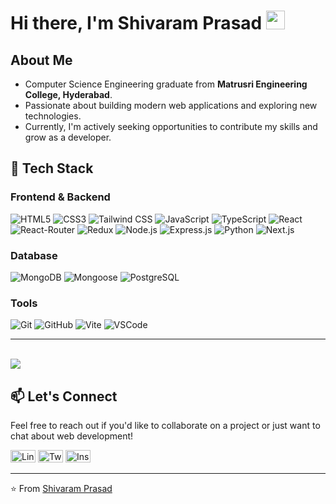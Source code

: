 # Hi there, I'm Shivaram Prasad <img src="https://raw.githubusercontent.com/iampavangandhi/iampavangandhi/master/gifs/Hi.gif" width="30px">

## About Me

- Computer Science Engineering graduate from **Matrusri Engineering College, Hyderabad**. 
- Passionate about building modern web applications and exploring new technologies. 
- Currently, I'm actively seeking opportunities to contribute my skills and grow as a developer.

## 🚀 Tech Stack

### Frontend & Backend
![HTML5](https://img.shields.io/badge/-HTML5-E34F26?style=flat-square&logo=html5&logoColor=white)
![CSS3](https://img.shields.io/badge/-CSS3-1572B6?style=flat-square&logo=css3&logoColor=white)
![Tailwind CSS](https://img.shields.io/badge/-Tailwind-38B2AC?style=flat-square&logo=tailwind-css&logoColor=white)
![JavaScript](https://img.shields.io/badge/-JavaScript-F7DF1E?style=flat-square&logo=javascript&logoColor=black)
![TypeScript](https://img.shields.io/badge/-TypeScript-3178C6?style=flat-square&logo=typescript&logoColor=white)
![React](https://img.shields.io/badge/-React-61DAFB?style=flat-square&logo=react&logoColor=white)
![React-Router](https://img.shields.io/badge/-React_Router-CA4245?style=flat-square&logo=react-router&logoColor=white)
![Redux](https://img.shields.io/badge/-Redux-764ABC?style=flat-square&logo=redux&logoColor=white)
![Node.js](https://img.shields.io/badge/-Node.js-339933?style=flat-square&logo=node.js&logoColor=white)
![Express.js](https://img.shields.io/badge/-Express.js-000000?style=flat-square&logo=express&logoColor=white)
![Python](https://img.shields.io/badge/-Python-3776AB?style=flat-square&logo=python&logoColor=white)
![Next.js](https://img.shields.io/badge/-Next.js-000000?style=flat-square&logo=next.js&logoColor=white)


### Database
![MongoDB](https://img.shields.io/badge/-MongoDB-47A248?style=flat-square&logo=mongodb&logoColor=white)
![Mongoose](https://img.shields.io/badge/-Mongoose-47A248?style=flat-square&logo=mongoose&logoColor=white)
![PostgreSQL](https://img.shields.io/badge/-PostgreSQL-4169E1?style=flat-square&logo=postgresql&logoColor=white)

### Tools
![Git](https://img.shields.io/badge/-Git-F05032?style=flat-square&logo=git&logoColor=white)
![GitHub](https://img.shields.io/badge/-GitHub-181717?style=flat-square&logo=github&logoColor=white)
![Vite](https://img.shields.io/badge/-Vite-646CFF?style=flat-square&logo=vite&logoColor=white)
![VSCode](https://img.shields.io/badge/-VSCode-007ACC?style=flat-square&logo=vscode&logoColor=white)


 
---
<br />
<a href="https://github.com/shivaram-dev">
  <img src="https://github-readme-stats.vercel.app/api/top-langs/?username=shivaram-dev&layout=compact&theme=radical&hide=glsl,python" />
</a>

## 📫 Let's Connect

Feel free to reach out if you'd like to collaborate on a project or just want to chat about web development!
<br />

<a href="https://www.linkedin.com/in/shivaram-dev/"><img src="https://raw.githubusercontent.com/rahuldkjain/github-profile-readme-generator/master/src/images/icons/Social/linked-in-alt.svg" alt="LinkedIn" height="20" width="40" /></a>
<a href="https://x.com/shivaram_dev"><img src="https://raw.githubusercontent.com/rahuldkjain/github-profile-readme-generator/master/src/images/icons/Social/twitter.svg" alt="Twitter" height="20" width="40" /></a>
<a href="https://www.instagram.com/shivaram.dev/"><img src="https://raw.githubusercontent.com/rahuldkjain/github-profile-readme-generator/master/src/images/icons/Social/instagram.svg" alt="Instagram" height="20" width="40" /></a>

---

⭐️ From [Shivaram Prasad](https://github.com/shivaramprasad)